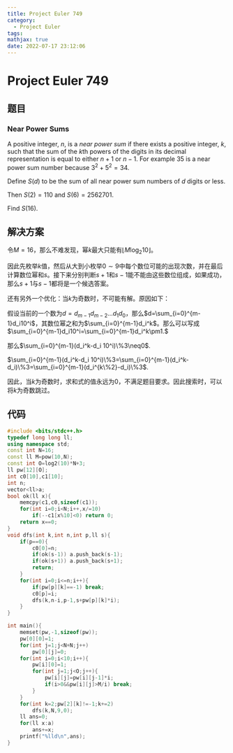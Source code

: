 ```yaml
---
title: Project Euler 749
category:
  - Project Euler
tags:
mathjax: true
date: 2022-07-17 23:12:06
---
```


<escape><!-- more --></escape>

# Project Euler 749

## 题目

### Near Power Sums

A positive integer, $n$, is a *near power sum* if there exists a positive integer, $k$, such that the sum of the $k\text{th}$ powers of the digits in its decimal representation is equal to either $n+1$ or $n-1$. For example $35$ is a near power sum number because $3^2+5^2 = 34$.

Define $S(d)$ to be the sum of all near power sum numbers of $d$ digits or less.

Then $S(2) = 110$ and $S(6) = 2562701$.

Find $S(16)$.

## 解决方案

令$M=16$，那么不难发现，幂$k$最大只能有$\lfloor M\log_{2}10\rfloor$。

因此先枚举$k$值，然后从大到小枚举$0\sim9$中每个数位可能的出现次数，并在最后计算数位幂和$s$。接下来分别判断$s+1$和$s-1$能不能由这些数位组成，如果成功，那么$s+1$与$s-1$都将是一个候选答案。

还有另外一个优化：当$k$为奇数时，不可能有解。原因如下：

假设当前的一个数为$d=d_{m-1}d_{m-2}\dots d_1d_0$，那么$d=\sum_{i=0}^{m-1}d_i10^i$，其数位幂之和为$\sum_{i=0}^{m-1}d_i^k$。那么可以写成$\sum_{i=0}^{m-1}d_i10^i=\sum_{i=0}^{m-1}d_i^k\pm1.$

那么$\sum_{i=0}^{m-1}(d_i^k-d_i 10^i)\%3\neq0$.

$\sum_{i=0}^{m-1}(d_i^k-d_i 10^i)\%3=\sum_{i=0}^{m-1}(d_i^k-d_i)\%3=\sum_{i=0}^{m-1}(d_i^{k\%2}-d_i)\%3$.

因此，当$k$为奇数时，求和式的值永远为$0$，不满足题目要求。因此搜索时，可以将$k$为奇数跳过。

## 代码

```C++
#include <bits/stdc++.h>
typedef long long ll;
using namespace std;
const int N=16;
const ll M=pow(10,N);
const int O=log2(10)*N+3;
ll pw[12][O];
int c0[10],c1[10];
int n;
vector<ll>a;
bool ok(ll x){
    memcpy(c1,c0,sizeof(c1));
    for(int i=0;i<N;i++,x/=10)
        if(--c1[x%10]<0) return 0;
    return x==0;
}
void dfs(int k,int n,int p,ll s){
    if(p==0){
        c0[0]=n;
        if(ok(s-1)) a.push_back(s-1);
        if(ok(s+1)) a.push_back(s+1);
        return;
    }
    for(int i=0;i<=n;i++){
        if(pw[p][k]==-1) break;
        c0[p]=i;
        dfs(k,n-i,p-1,s+pw[p][k]*i);
    }
}

int main(){
    memset(pw,-1,sizeof(pw));
    pw[0][0]=1;
    for(int j=1;j<N+N;j++)
        pw[0][j]=0;
    for(int i=0;i<10;i++){
        pw[i][0]=1;
        for(int j=1;j<O;j++){
            pw[i][j]=pw[i][j-1]*i;
            if(i>0&&pw[i][j]>M/i) break;
        }
    }
    for(int k=2;pw[2][k]!=-1;k+=2)
        dfs(k,N,9,0);
    ll ans=0;
    for(ll x:a)
        ans+=x;
    printf("%lld\n",ans);
}

```
